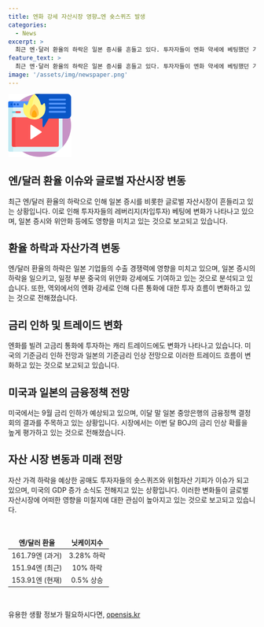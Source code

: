 ```yaml
---
title: 엔화 강세 자산시장 영향…엔 숏스퀴즈 발생
categories:
  - News
excerpt: >
  최근 엔·달러 환율의 하락은 일본 증시를 흔들고 있다. 투자자들이 엔화 약세에 베팅했던 기존 레버리지 베팅을 재평가하며 일본 증시 약세와 위안화 강세가 나타나고 있다. 엔/달러 환율의 하락은 일본 기업들의 수출 경쟁력에 부담을 주고, 환율 변동은 글로벌 시장에도 영향을 미치고 있다. 미국의 기준금리 인하 전망과 일본의 기준금리 인상 전망으로 캐리 트레이드가 줄어들고 있으며, 시장은 BOJ의 금리 인상 확률과 일본은행의 금융정책 결정을 예의주시하고 있다. 블룸버그는 숏스퀴즈와 위험자산 기피가 자산 시장에 영향을 끼치고 있다고 전했다. 
feature_text: >
  최근 엔·달러 환율의 하락은 일본 증시를 흔들고 있다. 투자자들이 엔화 약세에 베팅했던 기존 레버리지 베팅을 재평가하며 일본 증시 약세와 위안화 강세가 나타나고 있다. 엔/달러 환율의 하락은 일본 기업들의 수출 경쟁력에 부담을 주고, 환율 변동은 글로벌 시장에도 영향을 미치고 있다. 미국의 기준금리 인하 전망과 일본의 기준금리 인상 전망으로 캐리 트레이드가 줄어들고 있으며, 시장은 BOJ의 금리 인상 확률과 일본은행의 금융정책 결정을 예의주시하고 있다. 블룸버그는 숏스퀴즈와 위험자산 기피가 자산 시장에 영향을 끼치고 있다고 전했다. 
image: '/assets/img/newspaper.png'
---
```


<p><img src="/assets/img/news.png" alt="rentncar 속보" /></p>

<h2 data-ke-size="size26">엔/달러 환율 이슈와 글로벌 자산시장 변동</h2>

<p data-ke-size="size16">최근 엔/달러 환율의 하락으로 인해 일본 증시를 비롯한 글로벌 자산시장이 흔들리고 있는 상황입니다. 이로 인해 투자자들의 레버리지(차입투자) 베팅에 변화가 나타나고 있으며, 일본 증시와 위안화 등에도 영향을 미치고 있는 것으로 보고되고 있습니다.</p>

<h2 data-ke-size="size26">환율 하락과 자산가격 변동</h2>

<p data-ke-size="size16">엔/달러 환율의 하락은 일본 기업들의 수출 경쟁력에 영향을 미치고 있으며, 일본 증시의 하락을 일으키고, 일정 부분 중국의 위안화 강세에도 기여하고 있는 것으로 분석되고 있습니다. 또한, 역외에서의 엔화 강세로 인해 다른 통화에 대한 투자 흐름이 변화하고 있는 것으로 전해졌습니다.</p>

<h2 data-ke-size="size26">금리 인하 및 트레이드 변화</h2>

<p data-ke-size="size16">엔화를 빌려 고금리 통화에 투자하는 캐리 트레이드에도 변화가 나타나고 있습니다. 미국의 기준금리 인하 전망과 일본의 기준금리 인상 전망으로 이러한 트레이드 흐름이 변화하고 있는 것으로 보고되고 있습니다.</p>

<h2 data-ke-size="size26">미국과 일본의 금융정책 전망</h2>

<p data-ke-size="size16">미국에서는 9월 금리 인하가 예상되고 있으며, 이달 말 일본 중앙은행의 금융정책 결정 회의 결과를 주목하고 있는 상황입니다. 시장에서는 이번 달 BOJ의 금리 인상 확률을 높게 평가하고 있는 것으로 전해졌습니다.</p>

<h2 data-ke-size="size26">자산 시장 변동과 미래 전망</h2>

<p data-ke-size="size16">자산 가격 하락을 예상한 공매도 투자자들의 숏스퀴즈와 위험자산 기피가 이슈가 되고 있으며, 미국의 GDP 증가 소식도 전해지고 있는 상황입니다. 이러한 변화들이 글로벌 자산시장에 어떠한 영향을 미칠지에 대한 관심이 높아지고 있는 것으로 보고되고 있습니다.</p>

<p data-ke-size="size16">&nbsp;</p>

<table>
<thead>
<tr>
<td style="text-align: center; height: 17px;"><b>엔/달러 환율</b></td>
<td style="text-align: center; height: 17px;"><b>닛케이지수</b></td>
</tr>
</thead>
<tbody>
<tr>
<td style="text-align: center; height: 17px;">161.79엔 (과거)</td>
<td style="text-align: center; height: 17px">3.28% 하락</td>
</tr>
<tr>
<td style="text-align: center; height: 17px;">151.94엔 (최근)</td>
<td style="text-align: center; height: 17px;">10% 하락</td>
</tr>
<tr>
<td style="text-align: center; height: 17px;">153.91엔 (현재)</td>
<td style="text-align: center; height: 17px;">0.5% 상승</td>
</tr>
</tbody>
</table>

<p data-ke-size="size16">&nbsp;</p>
유용한 생활 정보가 필요하시다면, <a href="https://opensis.kr" rel="dofollow">opensis.kr</a>


